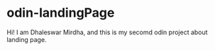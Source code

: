 # odin-landingPage
Hi!
I am Dhaleswar Mirdha, and this is my secomd odin project about landing page.
